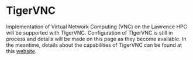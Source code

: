 # TigerVNC

Implementation of Virtual Network Computing \(VNC\) on the Lawrence HPC will be supported with TIgerVNC. Configuration of TIgerVNC is still in process and details will be made on this page as they become available. In the meantime, details about the capabilities of TigerVNC can be found at this [website](http://tigervnc.org/).

